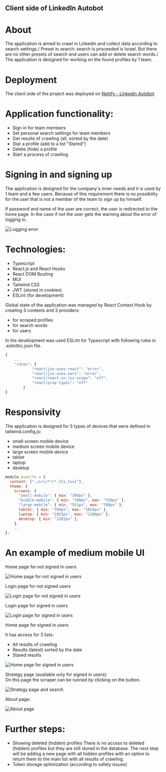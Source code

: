 ## Client side of LinkedIn Autobot

# About

The application is aimed to crawl in Linkedin and collect data according to search settings./
Preset in search: search is proceeded is Israel. But there are no other presets of search and users can add or delete search words./
The application is designed for working on the found profiles by 1 team.

# Deployment

The client side of the project was deployed on [Netlify - Linkedin Autobot](https://velocity-ventures-linkedin-autobot.netlify.app/)

# Application functionality:

- Sign in for team members
- Set personal search settings for team members
- Get results of crawling (all, sorted by the date)
- Star a profile (add to a list "Stared")
- Delete (hide) a profile
- Start a process of crawling

# Signing in and signing up

The application is designed for the company's inner needs and it is used by 1 team and a few users. Because of this requirement there is no possibility for the user that is not a member of the team to sign up by himself.

If password and name of the user are correct, the user is redirected to the home page. In the case if not the user gets the warning about the error of logging in.

![Logging error](./src/assets/readme%20images/login-error.png)

# Technologies:

- Typescript
- React.js and React Hooks
- React DOM Routing
- MUI
- Tailwind CSS
- JWT (stored in cookies)
- ESLint (for development)

Global state of the application was managed by React Context Hook by creating 3 contexts and 3 providers:

- for scraped profiles
- for search words
- for users

In the development was used ESLint for Typescript with following rules in .eslinttrc.json file.

```ts
{
    ...
    "rules": {
            "react/jsx-uses-react": "error",
            "react/jsx-uses-vars": "error",
            "react/react-in-jsx-scope": "off",
            "react/prop-types": "off"
        }
}
```

# Responsivity

The application is designed for 5 types of devices that were defined in tailwind.config.js:

- small screen mobile device
- medium screen mobile device
- large screen mobile device
- tablet
- laptop
- desktop

```js
module.exports = {
  content: ["./src/**/*.{ts,tsx}"],
  theme: {
    screens: {
      "small-mobile": { max: "389px" },
      "middle-mobile": { min: "390px", max: "550px" },
      "large-mobile": { min: "551px", max: "768px" },
      tablet: { min: "769px", max: "1024px" },
      laptop: { min: "1025px", max: "1280px" },
      desktop: { min: "1281px" },
    },
    ...
};
```

# An example of medium mobile UI

Home page for not signed in users

![Home page for not signed in users](./src/assets/readme%20images/home.png)

Login page for not signed users

![Login page for not signed in users](./src/assets/readme%20images/login.png)

Login page for signed in users

![Login page for signed in users](./src/assets/readme%20images/logged.png)

Home page for signed in users

It has access for 3 lists:

- All results of crawling
- Results (latest) sorted by the date
- Stared results

![Home page for signed in users](./src/assets/readme%20images/home-signed.png)

Strategy page (available only for signed in users):\
On this page the scraper can be runned by clicking on the button.

![Strategy page and search](./src/assets/readme%20images/search.png)

About page:

![About page](./src/assets/readme%20images/about.png)

# Further steps:

- Showing deleted (hidden) profiles
  There is no access to deleted (hidden) profiles but they are still stored in the database. The next step will be adding a new page with all hidden profiles with an option to return them to the main list with all results of crawling.
- Token storage optimization (according to safety issues)
